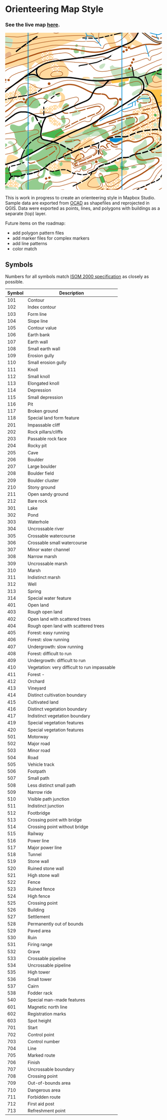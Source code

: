 Orienteering Map Style
===========================

### See the live map [here](https://api.tiles.mapbox.com/v4/grafa.e8deadfc/page.html?access_token=pk.eyJ1IjoiZ3JhZmEiLCJhIjoiU2U2QnIzUSJ9.4LnG05Ptvi1sUQ8t68rfgw#16/46.9497/7.4219).

![](.thumb.png)

This is work in progress to create an orienteering style in Mapbox Studio. Sample data are exported from [OCAD](http://ocad.com/en/) as shapefiles and reprojected in QGIS. Data were exported as points, lines, and polygons with buildings as a separate (top) layer.

Future items on the roadmap:
- add polygon pattern files
- add marker files for complex markers
- add line patterns
- color match

## Symbols

Numbers for all symbols match [ISOM 2000 specification](http://orienteering.org/wp-content/uploads/2010/12/International-Specification-for-Orienteering-Maps-2000_2.pdf) as closely as possible.

|Symbol|Description|
|---|---|
|101| Contour|
|102| Index contour|
|103| Form line|
|104| Slope line|
|105| Contour value|
|106| Earth bank|
|107| Earth wall|
|108| Small earth wall|
|109| Erosion gully|
|110| Small erosion gully|
|111| Knoll|
|112| Small knoll|
|113| Elongated knoll|
|114| Depression|
|115| Small depression|
|116| Pit|
|117| Broken ground|
|118| Special land form feature|
|201| Impassable cliff|
|202| Rock pillars/cliffs|
|203| Passable rock face|
|204| Rocky pit|
|205| Cave|
|206| Boulder|
|207| Large boulder|
|208| Boulder field|
|209| Boulder cluster|
|210| Stony ground|
|211| Open sandy ground|
|212| Bare rock|
|301| Lake|
|302| Pond|
|303| Waterhole|
|304| Uncrossable river|
|305| Crossable watercourse|
|306| Crossable small watercourse|
|307| Minor water channel|
|308| Narrow marsh|
|309| Uncrossable marsh|
|310| Marsh|
|311| Indistinct marsh|
|312| Well|
|313| Spring|
|314| Special water feature|
|401| Open land|
|403| Rough open land|
|402| Open land with scattered trees|
|404| Rough open land with scattered trees|
|405| Forest: easy running|
|406| Forest: slow running|
|407| Undergrowth: slow running|
|408| Forest: difficult to run|
|409| Undergrowth: difficult to run|
|410| Vegetation: very difficult to run impassable|
|411| Forest - |nable| in one direction|
|412| Orchard|
|413| Vineyard|
|414| Distinct cultivation boundary|
|415| Cultivated land|
|416| Distinct vegetation boundary|
|417| Indistinct vegetation boundary|
|419| Special vegetation features|
|420| Special vegetation features|
|501| Motorway|
|502| Major road|
|503| Minor road|
|504| Road|
|505| Vehicle track|
|506| Footpath|
|507| Small path|
|508| Less distinct small path|
|509| Narrow ride|
|510| Visible path junction|
|511| Indistinct junction|
|512| Footbridge|
|513| Crossing point with bridge|
|514| Crossing point without bridge|
|515| Railway|
|516| Power line|
|517| Major power line|
|518| Tunnel|
|519| Stone wall|
|520| Ruined stone wall|
|521| High stone wall|
|522| Fence|
|523| Ruined fence|
|524| High fence|
|525| Crossing point|
|526| Building|
|527| Settlement|
|528| Permanently out of bounds|
|529| Paved area|
|530| Ruin|
|531| Firing range|
|532| Grave|
|533| Crossable pipeline|
|534| Uncrossable pipeline|
|535| High tower|
|536| Small tower|
|537| Cairn|
|538| Fodder rack|
|540| Special man-made features|
|601| Magnetic north line|
|602| Registration marks|
|603| Spot height|
|701| Start|
|702| Control point|
|703| Control number|
|704| Line|
|705| Marked route|
|706| Finish|
|707| Uncrossable boundary|
|708| Crossing point|
|709| Out-of-bounds area|
|710| Dangerous area|
|711| Forbidden route|
|712| First aid post|
|713| Refreshment point|
